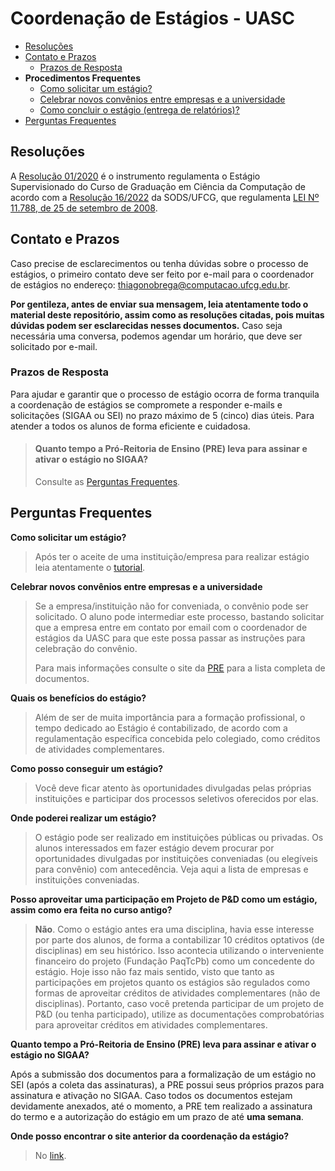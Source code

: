 # Coordenação de Estágios - UASC

- [Resoluções](#resoluções)
- [Contato e Prazos](#contato-e-prazos)
  - [Prazos de Resposta](#prazos-de-resposta)
- **Procedimentos Frequentes**
  - [Como solicitar um estágio?](./procedimentos/novo_estagio.md)
  - [Celebrar novos convênios entre empresas e a universidade](./procedimentos/novo_convenio.md)
  - [Como concluir o estágio (entrega de relatórios)?](./procedimentos/conclusao_estagio.md)
- [Perguntas Frequentes](#perguntas-frequentes)


## Resoluções

A [Resolução 01/2020](resolucoes/resolução_01_2020_CCC.pdf) é o instrumento regulamenta o Estágio Supervisionado do Curso de Graduação em Ciência da Computação de acordo com a [Resolução 16/2022](http://www.sods.ufcg.edu.br/index.php/camara-ensino/resolucoes?download=974:resolucao-n-16-2022) da SODS/UFCG, que regulamenta
[LEI Nº 11.788, de  25 de setembro de 2008](https://www.planalto.gov.br/ccivil_03/_ato2007-2010/2008/lei/l11788.htm).


## Contato e Prazos  

Caso precise de esclarecimentos ou tenha dúvidas sobre o processo de estágios, o primeiro contato deve ser feito por e-mail para o coordenador de estágios no endereço: [thiagonobrega@computacao.ufcg.edu.br](mailto:thiagonobrega@computacao.ufcg.edu.br).  

**Por gentileza, antes de enviar sua mensagem, leia atentamente todo o material deste repositório, assim como as resoluções citadas, pois muitas dúvidas podem ser esclarecidas nesses documentos.** Caso seja necessária uma conversa, podemos agendar um horário, que deve ser solicitado por e-mail.  

### Prazos de Resposta  

Para ajudar e garantir que o processo de estágio ocorra de forma tranquila a coordenação de estágios se compromete a responder e-mails e solicitações (SIGAA ou SEI) no prazo máximo de 5 (cinco) dias úteis. Para atender a todos os alunos de forma eficiente e cuidadosa.  

> #### Quanto tempo a Pró-Reitoria de Ensino (PRE) leva para assinar e ativar o estágio no SIGAA?
> Consulte as [Perguntas Frequentes](#perguntas-frequentes).  



## Perguntas Frequentes

**Como solicitar um estágio?**

> Após ter o aceite de uma instituição/empresa para realizar estágio leia atentamente o [tutorial](./procedimentos/novo_estagio.md).

**Celebrar novos convênios entre empresas e a universidade**

> Se a empresa/instituição não for conveniada, o convênio pode ser solicitado. O aluno pode intermediar este processo, bastando solicitar que a empresa entre em contato por email com o coordenador de estágios da UASC para que este possa passar as instruções para celebração do convênio.
>
> Para mais informações consulte o site da [PRE](https://pre.ufcg.edu.br/pre/estagios-e-convenios?showall=&start=2) para a lista completa de documentos.

**Quais os benefícios do estágio?**

> Além de ser de muita importância para a formação profissional, o tempo dedicado ao Estágio é contabilizado, de acordo com a regulamentação específica concebida pelo colegiado, como créditos de atividades complementares.

**Como posso conseguir um estágio?**

> Você deve ficar atento às oportunidades divulgadas pelas próprias instituições e participar dos processos seletivos oferecidos por elas.


**Onde poderei realizar um estágio?**

> O estágio pode ser realizado em instituições públicas ou privadas. Os alunos interessados em fazer estágio devem procurar por oportunidades divulgadas por instituições conveniadas (ou elegíveis para convênio) com antecedência. Veja aqui a lista de empresas e instituições conveniadas.


**Posso aproveitar uma participação em Projeto de P&D como um estágio, assim como era feita no curso antigo?**

> **Não**. Como o estágio antes era uma disciplina, havia esse interesse por parte dos alunos, de forma a contabilizar 10 créditos optativos (de disciplinas) em seu histórico. Isso acontecia utilizando o interveniente financeiro do projeto (Fundação PaqTcPb) como um concedente do estágio. Hoje isso não faz mais sentido, visto que tanto as participações em projetos quanto os estágios são regulados como formas de aproveitar créditos de atividades complementares (não de disciplinas). Portanto, caso você pretenda participar de um projeto de P&D (ou tenha participado), utilize as documentações comprobatórias para aproveitar créditos em atividades complementares.

**Quanto tempo a Pró-Reitoria de Ensino (PRE) leva para assinar e ativar o estágio no SIGAA?**

Após a submissão dos documentos para a formalização de um estágio no SEI (após a coleta das assinaturas), a PRE possui seus próprios prazos para assinatura e ativação no SIGAA. Caso todos os documentos estejam devidamente anexados, até o momento, a PRE tem realizado a assinatura do termo e a autorização do estágio em um prazo de até **uma semana**. 

**Onde posso encontrar o site anterior da coordenação da estágio?**

> No [link](https://memoria.computacao.ufcg.edu.br/graduacao/estagios#h.20nwnawrkae7).